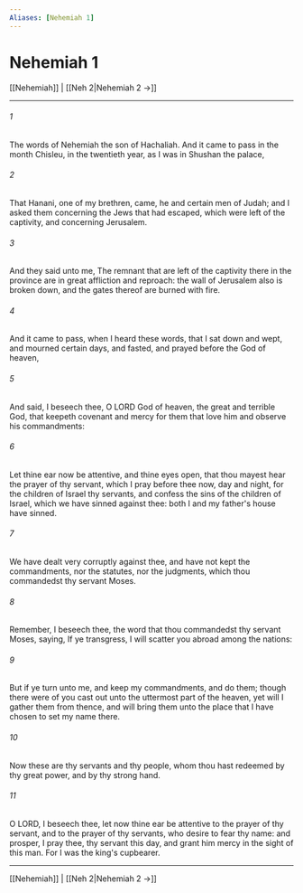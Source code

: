 ```yaml
---
Aliases: [Nehemiah 1]
---
```

# Nehemiah 1

[[Nehemiah]] | [[Neh 2|Nehemiah 2 →]]
***



###### 1 
The words of Nehemiah the son of Hachaliah. And it came to pass in the month Chisleu, in the twentieth year, as I was in Shushan the palace, 

###### 2 
That Hanani, one of my brethren, came, he and certain men of Judah; and I asked them concerning the Jews that had escaped, which were left of the captivity, and concerning Jerusalem. 

###### 3 
And they said unto me, The remnant that are left of the captivity there in the province are in great affliction and reproach: the wall of Jerusalem also is broken down, and the gates thereof are burned with fire. 

###### 4 
And it came to pass, when I heard these words, that I sat down and wept, and mourned certain days, and fasted, and prayed before the God of heaven, 

###### 5 
And said, I beseech thee, O LORD God of heaven, the great and terrible God, that keepeth covenant and mercy for them that love him and observe his commandments: 

###### 6 
Let thine ear now be attentive, and thine eyes open, that thou mayest hear the prayer of thy servant, which I pray before thee now, day and night, for the children of Israel thy servants, and confess the sins of the children of Israel, which we have sinned against thee: both I and my father's house have sinned. 

###### 7 
We have dealt very corruptly against thee, and have not kept the commandments, nor the statutes, nor the judgments, which thou commandedst thy servant Moses. 

###### 8 
Remember, I beseech thee, the word that thou commandedst thy servant Moses, saying, If ye transgress, I will scatter you abroad among the nations: 

###### 9 
But if ye turn unto me, and keep my commandments, and do them; though there were of you cast out unto the uttermost part of the heaven, yet will I gather them from thence, and will bring them unto the place that I have chosen to set my name there. 

###### 10 
Now these are thy servants and thy people, whom thou hast redeemed by thy great power, and by thy strong hand. 

###### 11 
O LORD, I beseech thee, let now thine ear be attentive to the prayer of thy servant, and to the prayer of thy servants, who desire to fear thy name: and prosper, I pray thee, thy servant this day, and grant him mercy in the sight of this man. For I was the king's cupbearer.

***
[[Nehemiah]] | [[Neh 2|Nehemiah 2 →]]
